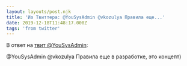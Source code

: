 ```yaml
---
layout: layouts/post.njk
title: 'Из Твиттера: @YouSysAdmin @vkozulya Правила еще...'
date: 2019-12-18T11:48:17.000Z
tags: 'from twitter'
---
```

В ответ на [твит @YouSysAdmin](https://twitter.com/_/status/1207265979287425024):

@YouSysAdmin @vkozulya Правила еще в разработке, это концепт)
